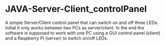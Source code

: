 # JAVA-Server-Client_controlPanel
A simple Server/Client control panel that can switch on and off three LEDs.
Initial it only works between two PCs as server/client. In the end the software is supposed to work with one PC using a GUI control panel (client) and a Raspberry Pi (server) to switch on/off LEDs.
